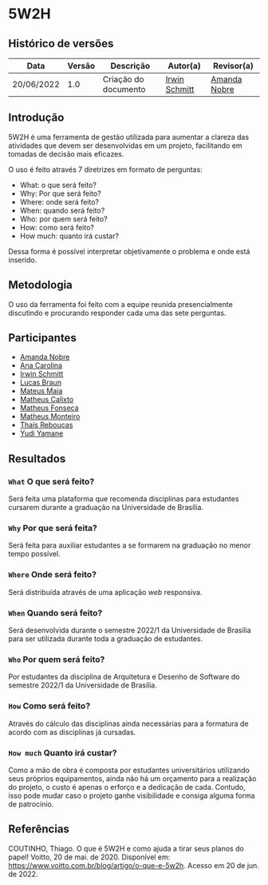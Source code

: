 # 5W2H

## Histórico de versões
| Data       | Versão | Descrição            | Autor(a)                                      | Revisor(a)                                      |
| ---------- | ------ | -------------------- | --------------------------------------------- | ----------------------------------------------- |
| 20/06/2022 | 1.0    | Criação do documento | [Irwin Schmitt](https://github.com/AmandaNbr) | [Amanda Nobre](https://github.com/irwinschmitt) |

## Introdução

5W2H é uma ferramenta de gestão utilizada para aumentar a clareza das atividades que devem ser desenvolvidas em um projeto, facilitando em tomadas de decisão mais eficazes.

O uso é feito através 7 diretrizes em formato de perguntas:
- What: o que será feito?
- Why: Por que será feito?
- Where: onde será feito?
- When: quando será feito?
- Who: por quem será feito?
- How: como será feito?
- How much: quanto irá custar?

Dessa forma é possível interpretar objetivamente o problema e onde está inserido.

## Metodologia

O uso da ferramenta foi feito com a equipe reunida presencialmente discutindo e procurando responder cada uma das sete perguntas.

## Participantes

- [Amanda Nobre](https://github.com/AmandaNbr)
- [Ana Carolina](https://github.com/AnaCarolinaRodriguesLeite)
- [Irwin Schmitt](https://github.com/irwinschmitt)
- [Lucas Braun](https://github.com/lbvx)
- [Mateus Maia](https://github.com/mateusmaiamaia)
- [Matheus Calixto](https://github.com/matheuscvp)
- [Matheus Fonseca](https://github.com/gatotabaco)
- [Matheus Monteiro](https://github.com/matheusyanmonteiro)
- [Thaís Rebouças](https://github.com/thais-ra)
- [Yudi Yamane](https://github.com/yudi-azvd)

## Resultados

### `What` O que será feito?

Será feita uma plataforma que recomenda disciplinas para estudantes cursarem durante a graduação na Universidade de Brasília.

### `Why` Por que será feita?

Será feita para auxiliar estudantes a se formarem na graduação no menor tempo possível.

### `Where` Onde será feito?

Será distribuída através de uma aplicação *web* responsiva.

### `When` Quando será feito?

Será desenvolvida durante o semestre 2022/1 da Universidade de Brasília para ser utilizada durante toda a graduação de estudantes.

### `Who` Por quem será feito?

Por estudantes da disciplina de Arquitetura e Desenho de Software do semestre 2022/1 da Universidade de Brasília.

### `How` Como será feito?

Através do cálculo das disciplinas ainda necessárias para a formatura de acordo com as disciplinas já cursadas.

### `How much` Quanto irá custar?

Como a mão de obra é composta por estudantes universitários utilizando seus próprios equipamentos, ainda não há um orçamento para a realização do projeto, o custo é apenas o erforço e a dedicação de cada. Contudo, isso pode mudar caso o projeto ganhe visibilidade e consiga alguma forma de patrocínio.

## Referências

COUTINHO, Thiago. O que é 5W2H e como ajuda a tirar seus planos do papel! Voitto, 20 de mai. de 2020. Disponível em: <https://www.voitto.com.br/blog/artigo/o-que-e-5w2h>. Acesso em 20 de jun. de 2022.
